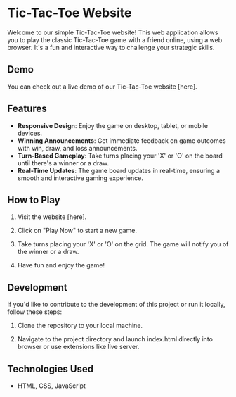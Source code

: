 # Tic-Tac-Toe Website

Welcome to our simple Tic-Tac-Toe website! This web application allows you to play the classic Tic-Tac-Toe game with a friend online, using a web browser. It's a fun and interactive way to challenge your strategic skills.

## Demo

You can check out a live demo of our Tic-Tac-Toe website [here].

## Features

- **Responsive Design**: Enjoy the game on desktop, tablet, or mobile devices.
- **Winning Announcements**: Get immediate feedback on game outcomes with win, draw, and loss announcements.
- **Turn-Based Gameplay**: Take turns placing your 'X' or 'O' on the board until there's a winner or a draw.
- **Real-Time Updates**: The game board updates in real-time, ensuring a smooth and interactive gaming experience.

## How to Play

1. Visit the website [here].

2. Click on "Play Now" to start a new game.

3. Take turns placing your 'X' or 'O' on the grid. The game will notify you of the winner or a draw.

4. Have fun and enjoy the game!

## Development

If you'd like to contribute to the development of this project or run it locally, follow these steps:

1. Clone the repository to your local machine.

2. Navigate to the project directory and launch index.html directly into browser or use extensions like live server.

## Technologies Used

- HTML, CSS, JavaScript

